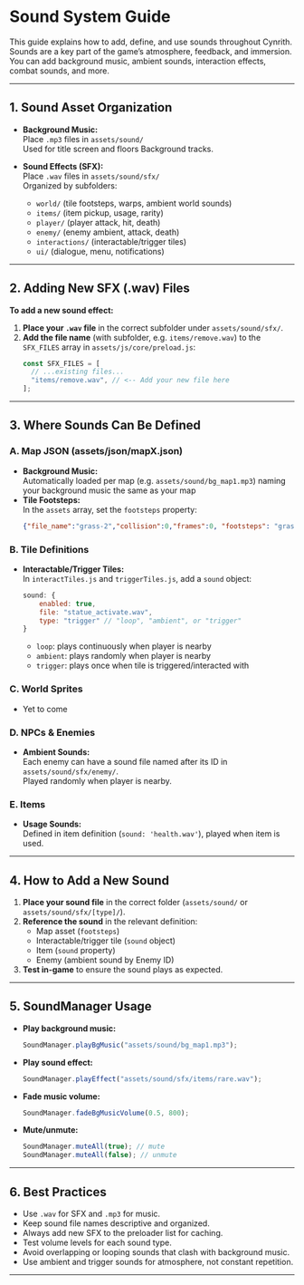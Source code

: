 # Sound System Guide

This guide explains how to add, define, and use sounds throughout Cynrith.  
Sounds are a key part of the game’s atmosphere, feedback, and immersion.  
You can add background music, ambient sounds, interaction effects, combat sounds, and more.

---

## 1. Sound Asset Organization

- **Background Music:**  
  Place `.mp3` files in `assets/sound/`  
  Used for title screen and floors Background tracks.

- **Sound Effects (SFX):**  
  Place `.wav` files in `assets/sound/sfx/`  
  Organized by subfolders:
    - `world/` (tile footsteps, warps, ambient world sounds)
    - `items/` (item pickup, usage, rarity)
    - `player/` (player attack, hit, death)
    - `enemy/` (enemy ambient, attack, death)
    - `interactions/` (interactable/trigger tiles)
    - `ui/` (dialogue, menu, notifications)

---

## 2. Adding New SFX (.wav) Files

**To add a new sound effect:**

1. **Place your `.wav` file** in the correct subfolder under `assets/sound/sfx/`.
2. **Add the file name** (with subfolder, e.g. `items/remove.wav`) to the `SFX_FILES` array in `assets/js/core/preload.js`:
    ```javascript
    const SFX_FILES = [
      // ...existing files...
      "items/remove.wav", // <-- Add your new file here
    ];
    ```

---

## 3. Where Sounds Can Be Defined

### **A. Map JSON (assets/json/mapX.json)**
- **Background Music:**  
  Automatically loaded per map (e.g. `assets/sound/bg_map1.mp3`) naming your background music the same as your map
- **Tile Footsteps:**  
  In the `assets` array, set the `footsteps` property:
  ```json
  {"file_name":"grass-2","collision":0,"frames":0, "footsteps": "grass.wav"}
  ```

### **B. Tile Definitions**
- **Interactable/Trigger Tiles:**  
  In `interactTiles.js` and `triggerTiles.js`, add a `sound` object:
  ```javascript
  sound: {
      enabled: true,
      file: "statue_activate.wav",
      type: "trigger" // "loop", "ambient", or "trigger"
  }
  ```
  - `loop`: plays continuously when player is nearby
  - `ambient`: plays randomly when player is nearby
  - `trigger`: plays once when tile is triggered/interacted with

### **C. World Sprites**
- Yet to come 

### **D. NPCs & Enemies**
- **Ambient Sounds:**  
  Each enemy can have a sound file named after its ID in `assets/sound/sfx/enemy/`.  
  Played randomly when player is nearby.

### **E. Items**
- **Usage Sounds:**  
  Defined in item definition (`sound: 'health.wav'`), played when item is used.


---

## 4. How to Add a New Sound

1. **Place your sound file** in the correct folder (`assets/sound/` or `assets/sound/sfx/[type]/`).
2. **Reference the sound** in the relevant definition:
    - Map asset (`footsteps`)
    - Interactable/trigger tile (`sound` object)
    - Item (`sound` property)
    - Enemy (ambient sound by Enemy ID)
3. **Test in-game** to ensure the sound plays as expected.

---

## 5. SoundManager Usage

- **Play background music:**  
  ```javascript
  SoundManager.playBgMusic("assets/sound/bg_map1.mp3");
  ```
- **Play sound effect:**  
  ```javascript
  SoundManager.playEffect("assets/sound/sfx/items/rare.wav");
  ```
- **Fade music volume:**  
  ```javascript
  SoundManager.fadeBgMusicVolume(0.5, 800);
  ```
- **Mute/unmute:**  
  ```javascript
  SoundManager.muteAll(true); // mute
  SoundManager.muteAll(false); // unmute
  ```

---

## 6. Best Practices

- Use `.wav` for SFX and `.mp3` for music.
- Keep sound file names descriptive and organized.
- Always add new SFX to the preloader list for caching.
- Test volume levels for each sound type.
- Avoid overlapping or looping sounds that clash with background music.
- Use ambient and trigger sounds for atmosphere, not constant repetition.

---

